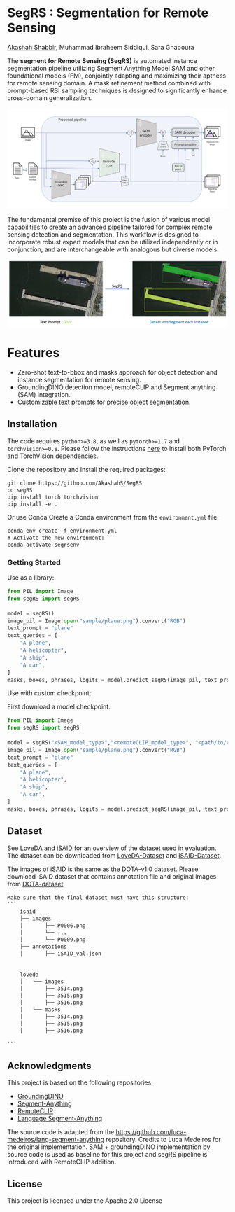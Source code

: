 # SegRS : Segmentation for Remote Sensing

[Akashah Shabbir](https://akashahs.github.io/), Muhammad Ibraheem Siddiqui, Sara Ghaboura

The **segment for Remote Sensing (SegRS)** is automated instance segmentation pipeline utilizing Segment Anything Model SAM and other foundational models (FM), conjointly adapting and maximizing their aptness for remote sensing domain. A mask refinement method combined with prompt-based RSI sampling techniques is designed to significantly enhance cross-domain generalization.

![segRS design](assets/segRS_design.png?raw=true)

The fundamental premise of this project is the fusion of various model capabilities to create an advanced pipeline tailored for complex remote sensing detection and segmentation. This workflow is designed to incorporate robust expert models that can be utilized independently or in conjunction, and are interchangeable with analogous but diverse models.

![segRS design](assets/segRS_example.png?raw=true)

# Features

- Zero-shot text-to-bbox and masks approach for object detection and instance segmentation for remote sensing.
- GroundingDINO detection model, remoteCLIP and Segment anything (SAM) integration.
- Customizable text prompts for precise object segmentation.

## Installation

The code requires `python>=3.8`, as well as `pytorch>=1.7` and `torchvision>=0.8`. Please follow the instructions [here](https://pytorch.org/get-started/locally/) to install both PyTorch and TorchVision dependencies.

Clone the repository and install the required packages:

```
git clone https://github.com/AkashahS/SegRS
cd segRS
pip install torch torchvision
pip install -e .
```
Or use Conda
Create a Conda environment from the `environment.yml` file:
```
conda env create -f environment.yml
# Activate the new environment:
conda activate segrsenv
```

### Getting Started

Use as a library:

```python
from PIL import Image
from segRS import segRS

model = segRS()
image_pil = Image.open("sample/plane.png").convert("RGB")
text_prompt = "plane"
text_queries = [
    "A plane", 
    "A helicopter", 
    "A ship", 
    "A car",
]
masks, boxes, phrases, logits = model.predict_segRS(image_pil, text_prompt,text_queries)
```

Use with custom checkpoint:

First download a model checkpoint. 

```python
from PIL import Image
from segRS import segRS

model = segRS("<SAM_model_type>","<remoteCLIP_model_type>", "<path/to/checkpoint>")
image_pil = Image.open("sample/plane.png").convert("RGB")
text_prompt = "plane"
text_queries = [
    "A plane", 
    "A helicopter", 
    "A ship", 
    "A car",
]
masks, boxes, phrases, logits = model.predict_segRS(image_pil, text_prompt,text_queries)
```
## Dataset

See [LoveDA](https://github.com/Junjue-Wang/LoveDA) and [iSAID](https://github.com/CAPTAIN-WHU/iSAID_Devkit) for an overview of the dataset used in evaluation. The dataset can be downloaded from [LoveDA-Dataset](https://zenodo.org/records/5706578) and [iSAID-Dataset](https://captain-whu.github.io/iSAID/dataset.html). 

The images of iSAID is the same as the DOTA-v1.0 dataset. Please download iSAID dataset that contains annotation file and original images from [DOTA-dataset](https://captain-whu.github.io/DOTA/index.html). 

    Make sure that the final dataset must have this structure:
    ```
        isaid
        ├── images
        │       ├── P0006.png
        │       └── ...
        │       └── P0009.png
        ├── annotations
        │       ├── iSAID_val.json
        
        
        loveda
        │   └── images
        │       ├── 3514.png
        │       ├── 3515.png
        │       ├── 3516.png
        │   └── masks
        │       ├── 3514.png
        │       ├── 3515.png
        │       ├── 3516.png
        
    ```

## Acknowledgments

This project is based on the following repositories:

- [GroundingDINO](https://github.com/IDEA-Research/GroundingDINO)
- [Segment-Anything](https://github.com/facebookresearch/segment-anything)
- [RemoteCLIP](https://github.com/ChenDelong1999/RemoteCLIP)
- [Language Segment-Anything](https://github.com/luca-medeiros/lang-segment-anything)

  
The source code is adapted from the https://github.com/luca-medeiros/lang-segment-anything repository.
Credits to Luca Medeiros for the original implementation. SAM + groundingDINO implementation by source code is used as baseline for this project and segRS pipeline is introduced with RemoteCLIP addition. 

## License

This project is licensed under the Apache 2.0 License

